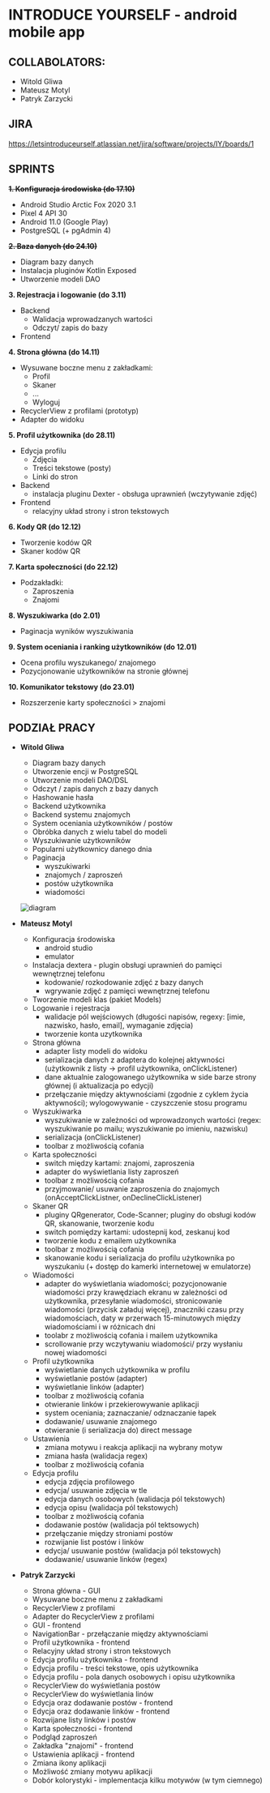 # INTRODUCE YOURSELF - android mobile app

## COLLABOLATORS:
* Witold Gliwa
* Mateusz Motyl
* Patryk Zarzycki

## JIRA
https://letsintroduceurself.atlassian.net/jira/software/projects/IY/boards/1

## SPRINTS
~~**1. Konfiguracja środowiska (do 17.10)**~~
* Android Studio Arctic Fox 2020 3.1
* Pixel 4 API 30
* Android 11.0 (Google Play)
* PostgreSQL (+ pgAdmin 4)

~~**2. Baza danych (do 24.10)**~~
* Diagram bazy danych
* Instalacja pluginów Kotlin Exposed
* Utworzenie modeli DAO

**3. Rejestracja i logowanie (do 3.11)**
 * Backend
    * Walidacja wprowadzanych wartości
    * Odczyt/ zapis do bazy 
 * Frontend

**4. Strona główna (do 14.11)**
   * Wysuwane boczne menu z zakładkami:
     * Profil
     * Skaner
     * ...
     * Wyloguj
   * RecyclerView z profilami (prototyp)
   * Adapter do widoku

**5. Profil użytkownika (do 28.11)**
  * Edycja profilu
    * Zdjęcia
    * Treści tekstowe (posty)
    * Linki do stron
  * Backend
    * instalacja pluginu Dexter - obsługa uprawnień (wczytywanie zdjęć)
  * Frontend
    * relacyjny układ strony i stron tekstowych

**6. Kody QR (do 12.12)**
  * Tworzenie kodów QR
  * Skaner kodów QR

**7. Karta społeczności (do 22.12)**
  * Podzakładki:
    * Zaproszenia
    * Znajomi

**8. Wyszukiwarka (do 2.01)**
  * Paginacja wyników wyszukiwania

**9. System oceniania i ranking użytkowników (do 12.01)**
  * Ocena profilu wyszukanego/ znajomego
  * Pozycjonowanie użytkowników na stronie głównej

**10. Komunikator tekstowy (do 23.01)**
  * Rozszerzenie karty społeczności > znajomi

## PODZIAŁ PRACY

* **Witold Gliwa**
  * Diagram bazy danych
  * Utworzenie encji w PostgreSQL
  * Utworzenie modeli DAO/DSL
  * Odczyt / zapis danych z bazy danych
  * Hashowanie hasła
  * Backend użytkownika
  * Backend systemu znajomych
  * System oceniania użytkowników / postów
  * Obróbka danych z wielu tabel do modeli
  * Wyszukiwanie użytkowników
  * Popularni użytkownicy danego dnia
  * Paginacja
    * wyszukiwarki
    * znajomych / zaproszeń
    * postów użytkownika
    * wiadomości
    
    
  ![diagram](https://user-images.githubusercontent.com/58432170/214069054-129db0b6-bbef-4c1e-af75-585e0e4958e9.png)


* **Mateusz Motyl**
   * Konfiguracja środowiska
      * android studio
      * emulator
   * Instalacja dextera - plugin obsługi uprawnień do pamięci wewnętrznej telefonu
      * kodowanie/ rozkodowanie zdjęć z bazy danych
      * wgrywanie zdjęć z pamięci wewnętrznej telefonu
   * Tworzenie modeli klas (pakiet Models)
   * Logowanie i rejestracja
      * walidacje pól wejściowych (długości napisów, regexy: [imie, nazwisko, hasło, email], wymaganie zdjęcia)
      * tworzenie konta uzytkownika
   * Strona główna
      * adapter listy modeli do widoku
      * serializacja danych z adaptera do kolejnej aktywności (użytkownik z listy -> profil użytkownika, onClickListener)
      * dane aktualnie zalogowanego użytkownika w side barze strony głównej (i aktualizacja po edycji)
      * przełączanie między aktywnościami (zgodnie z cyklem życia aktywności); wylogowywanie - czyszczenie stosu programu
   * Wyszukiwarka
      * wyszukiwanie w zależności od wprowadzonych wartości (regex: wyszukiwanie po mailu; wyszukiwanie po imieniu, nazwisku)
      * serializacja (onClickListener)
      * toolbar z możliwością cofania
   * Karta społeczności
      * switch między kartami: znajomi, zaproszenia
      * adapter do wyświetlania listy zaproszeń
      * toolbar z możliwością cofania
      * przyjmowanie/ usuwanie zaproszenia do znajomych (onAcceptClickListner, onDeclineClickListener)
   * Skaner QR
      * pluginy QRgenerator, Code-Scanner; pluginy do obsługi kodów QR, skanowanie, tworzenie kodu
      * switch pomiędzy kartami: udostepnij kod, zeskanuj kod
      * tworzenie kodu z emailem użytkownika
      * toolbar z możliwością cofania
      * skanowanie kodu i serializacja do profilu użytkownika po wyszukaniu (+ dostęp do kamerki internetowej w emulatorze)
   * Wiadomości
      * adapter do wyświetlania wiadomości; pozycjonowanie wiadomości przy krawędziach ekranu w zależności od użytkownika, przesyłanie wiadomości, stronicowanie wiadomości (przycisk załaduj więcej), znaczniki czasu przy wiadomościach, daty w przerwach 15-minutowych między wiadomościami i w różnicach dni
      * toolabr z możliwością cofania i mailem użytkownika
      * scrollowanie przy wczytywaniu wiadomości/ przy wysłaniu nowej wiadomości
   * Profil użytkownika
      * wyświetlanie danych użytkownika w profilu
      * wyświetlanie postów (adapter)
      * wyświetlanie linków (adapter)
      * toolbar z możliwością cofania
      * otwieranie linków i przekierowywanie aplikacji
      * system oceniania; zaznaczanie/ odznaczanie łapek
      * dodawanie/ usuwanie znajomego
      * otwieranie (i serializacja do) direct message
   * Ustawienia
      * zmiana motywu i reakcja aplikacji na wybrany motyw
      * zmiana hasła (walidacja regex)
      * toolbar z możliwością cofania
   * Edycja profilu
      * edycja zdjęcia profilowego
      * edycja/ usuwanie zdjęcia w tle
      * edycja danych osobowych (walidacja pól tekstowych)
      * edycja opisu (walidacja pól tekstowych)
      * toolbar z możliwością cofania
      * dodawanie postów (walidacja pól tektsowych)
      * przełączanie między stroniami postów
      * rozwijanie list postów i linków
      * edycja/ usuwanie postów (walidacja pól tekstowych)
      * dodawanie/ usuwanie linków (regex)
  
  
* **Patryk Zarzycki**
  * Strona główna - GUI
  * Wysuwane boczne menu z zakładkami
  * RecyclerView z profilami
  * Adapter do RecyclerView z profilami
  * GUI - frontend
  * NavigationBar - przełączanie między aktywnościami
  * Profil użytkownika - frontend
  * Relacyjny układ strony i stron tekstowych
  * Edycja profilu użytkownika - frontend
  * Edycja profilu - treści tekstowe, opis użytkownika
  * Edycja profilu - pola danych osobowych i opisu użytkownika
  * RecyclerView do wyświetlania postów
  * RecyclerView do wyświetlania linów
  * Edycja oraz dodawanie postów - frontend
  * Edycja oraz dodawanie linków - frontend
  * Rozwijane listy linków i postów
  * Karta społeczności - frontend
  * Podgląd zaproszeń
  * Zakładka "znajomi" - frontend
  * Ustawienia aplikacji - frontend
  * Zmiana ikony aplikacji
  * Możliwość zmiany motywu aplikacji
  * Dobór kolorystyki - implementacja kilku motywów (w tym ciemnego)
  
